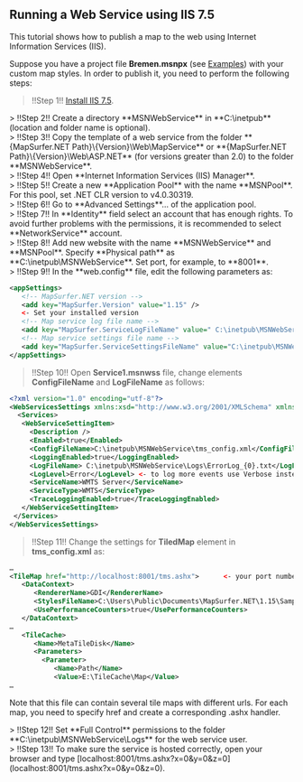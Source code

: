 ## Running a Web Service using IIS 7.5 ##

This tutorial shows how to publish a map to the web using Internet Information Services (IIS).  

Suppose you have a project file **Bremen.msnpx** (see [Examples](https://github.com/MapSurferNET/MapSurfer.NET-Examples)) with your custom map styles. In order to publish it, you need to perform the following steps:

> !!Step 1!! [Install IIS 7.5](http://www.iis.net/learn/install/installing-iis-7/installing-iis-on-windows-vista-and-windows-7).

<center></center>
> !!Step 2!! Create a directory **MSNWebService** in **C:\inetpub** (location and folder name is optional).

<center></center>
> !!Step 3!! Copy the template of a web service from the folder **{MapSurfer.NET Path}\{Version}\Web\MapService** or **{MapSurfer.NET Path}\{Version}\Web\ASP.NET** (for versions greater than 2.0) to the folder **MSNWebService**.   

<center></center>
> !!Step 4!! Open **Internet Information Services (IIS) Manager**.

<center></center>
> !!Step 5!! Create a new **Application Pool** with the name **MSNPool**. For this pool, set .NET CLR version to v4.0.30319.  

<center></center>
> !!Step 6!! Go to **Advanced Settings**… of the application pool.

<center></center>
> !!Step 7!! In **Identity** field select an account that has enough rights. To avoid further problems with the permissions, it is recommended to select **NetworkService** account.  

<center></center>
> !!Step 8!! Add new website with the name **MSNWebService** and **MSNPool**. Specify **Physical path** as **C:\inetpub\MSNWebService**. Set port, for example, to **8001**.  

<center></center>
> !!Step 9!! In the **web.config** file, edit the following parameters as:

```xml
<appSettings>   
   <!-- MapSurfer.NET version -->   
   <add key="MapSurfer.Version" value="1.15" /> 
   <- Set your installed version   
   <!-- Map service log file name -->   
   <add key="MapSurfer.ServiceLogFileName" value=" C:\inetpub\MSNWebService\Logs\ServiceLog.txt" />   
   <!-- Map service settings file name -->   
   <add key="MapSurfer.ServiceSettingsFileName" value="C:\inetpub\MSNWebService\Service1.msnwss" /> 
</appSettings>
```  

> !!Step 10!! Open **Service1.msnwss** file, change elements **ConfigFileName** and **LogFileName** as follows: 


```xml
<?xml version="1.0" encoding="utf-8"?>
<WebServicesSettings xmlns:xsd="http://www.w3.org/2001/XMLSchema" xmlns:xsi="http://www.w3.org/2001/XMLSchema-instance">
  <Services>
   <WebServiceSettingItem>
     <Description />
     <Enabled>true</Enabled>
     <ConfigFileName>C:\inetpub\MSNWebService\tms_config.xml</ConfigFileName> <- Set full path
     <LoggingEnabled>true</LoggingEnabled>
     <LogFileName> C:\inetpub\MSNWebService\Logs\ErrorLog_{0}.txt</LogFileName> <- Set full path
     <LogLevel>Error</LogLevel> <- to log more events use Verbose instead of Error.
     <ServiceName>WMTS Server</ServiceName>
     <ServiceType>WMTS</ServiceType>
     <TraceLoggingEnabled>true</TraceLoggingEnabled>
   </WebServiceSettingItem>
 </Services>
</WebServicesSettings> 
```  

> !!Step 11!! Change the settings for **TiledMap** element in **tms_config.xml** as:

```xml
…
<TileMap href="http://localhost:8001/tms.ashx">      <- your port number and .ashx handler
   <DataContext>
      <RendererName>GDI</RendererName>
      <StylesFileName>C:\Users\Public\Documents\MapSurfer.NET\1.15\Samples\Projects\Bremen.msnpx</StylesFileName>
      <UsePerformanceCounters>true</UsePerformanceCounters>
   </DataContext>
…
   <TileCache>
      <Name>MetaTileDisk</Name>
      <Parameters>
        <Parameter>
           <Name>Path</Name>
           <Value>E:\TileCache\Map</Value>
… 
```  

Note that this file can contain several tile maps with different urls. For each map, you need to specify href and create a corresponding .ashx handler.

<center></center>
> !!Step 12!! Set **Full Control** permissions to the folder **C:\inetpub\MSNWebService\Logs** for the web service user.

<center></center>
> !!Step 13!! To make sure the service is hosted correctly, open your browser and type [localhost:8001/tms.ashx?x=0&y=0&z=0](localhost:8001/tms.ashx?x=0&y=0&z=0). 